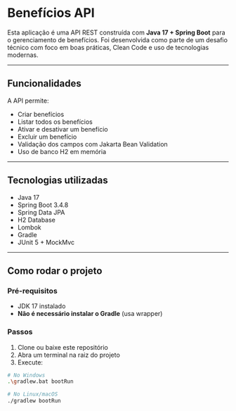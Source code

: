 # Benefícios API

Esta aplicação é uma API REST construída com **Java 17 + Spring Boot** para o gerenciamento de benefícios. Foi desenvolvida como parte de um desafio técnico com foco em boas práticas, Clean Code e uso de tecnologias modernas.

---

## Funcionalidades

A API permite:

-  Criar benefícios
-  Listar todos os benefícios
-  Ativar e desativar um benefício
-  Excluir um benefício
-  Validação dos campos com Jakarta Bean Validation
- Uso de banco H2 em memória

---

## Tecnologias utilizadas

- Java 17
- Spring Boot 3.4.8
- Spring Data JPA
- H2 Database
- Lombok
- Gradle
- JUnit 5 + MockMvc

---

##  Como rodar o projeto

### Pré-requisitos
- JDK 17 instalado
- **Não é necessário instalar o Gradle** (usa wrapper)

### Passos

1. Clone ou baixe este repositório
2. Abra um terminal na raiz do projeto
3. Execute:

```bash
# No Windows
.\gradlew.bat bootRun

# No Linux/macOS
./gradlew bootRun

